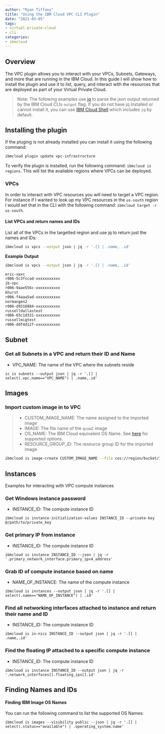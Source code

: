 ```yaml
---
author: "Ryan Tiffany"
title: "Using the IBM Cloud VPC CLI Plugin"
date: "2021-03-05"
tags:
- virtual-private-cloud
- cli
categories:
- ibmcloud
---
```


## Overview

The VPC plugin allows you to interact with your VPCs, Subnets, Gateways, and more that are running in the IBM Cloud. In this guide I will show how to install the plugin and use it to list, query, and interact with the resources that are deployed as part of your Virtual Private Cloud.

> Note: The following examples use [jq][jq] to parse the json output returned by the IBM Cloud CLIs `output` flag. If you do not have jq installed or cannot install it, you can use [IBM Cloud Shell][cloud-shell] which includes `jq` by default.

## Installing the plugin

If the pluging is not already installed you can install it using the following command:

```sh
ibmcloud plugin update vpc-infrastructure
```

To verify the plugin is installed, run the following command: `ibmcloud is regions`. This will list the available regions where VPCs can be deployed.

### VPCs

In order to interact with VPC resources you will need to target a VPC region. For instance if I wanted to look up my VPC resources in the `us-south` region I would set that in the CLI with the following command: `ibmcloud target -r us-south`.

#### List VPCs and return names and IDs

List all of the VPCs in the targetted region and use jq to return just the names and IDs:

```sh
ibmcloud is vpcs --output json | jq -r '.[] | .name, .id'
```

**Example Output**

```sh
ibmcloud is vpcs --output json | jq -r '.[] | .name, .id'

eric-vpxc
r006-5c3fccad-xxxxxxxxxxx
jb-vpc
r006-9aae556c-xxxxxxxxxxx
khurst
r006-f4aaa5ad-xxxxxxxxxxx
normangen2
r006-d9316884-xxxxxxxxxxx
russelldallastest
r006-65c1d331-xxxxxxxxxxx
russellmigtest
r006-ddf4d12f-xxxxxxxxxxx
```

## Subnet

### Get all Subnets in a VPC and return their ID and Name

- VPC_NAME: The name of the VPC where the subnets reside

```shell
ic is subnets --output json | jq -r '.[] | select(.vpc.name=="VPC_NAME") | .name,.id'
```

## Images

### Import custom image in to VPC
 
> - CUSTOM_IMAGE_NAME: The name assigned to the imported image  
> - IMAGE: The file name of the `qcow2` image  
> - OS_NAME: The IBM Cloud equivalent OS Name. See [here](#finding-ibm-image-os-names) for supported options.  
> - RESOURCE_GROUP_ID: The resource group ID for the imported image

```sh
ibmcloud is image-create CUSTOM_IMAGE_NAME --file cos://region/bucket/IMAGE --os-name OS_NAME --resource-group-id RESOURCE_GROUP_ID
```

## Instances 
Examples for interacting with VPC compute instances

### Get Windows instance password

 - INSTANCE_ID: The compute instance ID

```shell
ibmcloud is instance-initialization-values INSTANCE_ID --private-key @/path/to/private_key
```

### Get primary IP from instance 
 - INSTANCE_ID: The compute instance ID

```shell
ibmcloud is instance INSTANCE_ID --json | jq -r '.primary_network_interface.primary_ipv4_address'
```

### Grab ID of compute instance based on name
 - NAME_OF_INSTANCE: The name of the compute instance

```shell
ibmcloud is instances --output json | jq -r '.[] | select(.name=="NAME_OF_INSTANCE") | .id'
```

### Find all networking interfaces attached to instance and return their name and ID
 - INSTANCE_ID: The compute instance ID

```shell
ibmcloud is in-nics INSTANCE_ID --output json | jq -r '.[] | .name,.id'
```

### Find the floating IP attached to a specific compute instance
 - INSTANCE_ID: The compute instance ID

```shell
ibmcloud is instance INSTANCE_ID --output json | jq -r '.network_interfaces[].floating_ips[].id'
```

## Finding Names and IDs

#### Finding IBM Image OS Names
You can run the following command to list the supported OS Names:

```shell
ibmcloud is images --visibility public --json | jq -r '.[] | select(.status=="available") | .operating_system.name'
```

[jq]: https://stedolan.github.io/jq/
[cloud-shell]: https://cloud.ibm.com/docs/cloud-shell?topic=cloud-shell-getting-started
